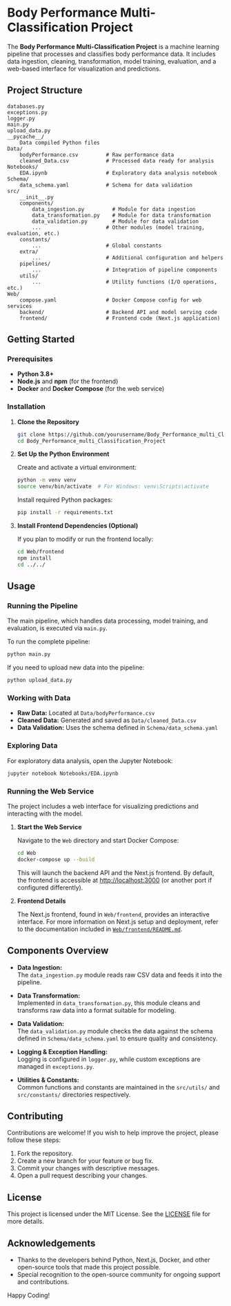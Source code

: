 # Body Performance Multi-Classification Project

The **Body Performance Multi-Classification Project** is a machine learning pipeline that processes and classifies body performance data. It includes data ingestion, cleaning, transformation, model training, evaluation, and a web-based interface for visualization and predictions.

## Project Structure

```
databases.py
exceptions.py
logger.py
main.py
upload_data.py
__pycache__/
    Data compiled Python files
Data/
    bodyPerformance.csv         # Raw performance data
    cleaned_Data.csv            # Processed data ready for analysis
Notebooks/
    EDA.ipynb                   # Exploratory data analysis notebook
Schema/
    data_schema.yaml            # Schema for data validation
src/
    __init__.py
    components/
        data_ingestion.py         # Module for data ingestion
        data_transformation.py    # Module for data transformation
        data_validation.py        # Module for data validation
        ...                     # Other modules (model training, evaluation, etc.)
    constants/
        ...                     # Global constants
    extra/
        ...                     # Additional configuration and helpers
    pipelines/
        ...                     # Integration of pipeline components
    utils/
        ...                     # Utility functions (I/O operations, etc.)
Web/
    compose.yaml                # Docker Compose config for web services
    backend/                    # Backend API and model serving code
    frontend/                   # Frontend code (Next.js application)
```

## Getting Started

### Prerequisites

- **Python 3.8+**
- **Node.js** and **npm** (for the frontend)
- **Docker** and **Docker Compose** (for the web service)

### Installation

1. **Clone the Repository**

   ```sh
   git clone https://github.com/yourusername/Body_Performance_multi_Classification_Project.git
   cd Body_Performance_multi_Classification_Project
   ```

2. **Set Up the Python Environment**

   Create and activate a virtual environment:

   ```sh
   python -m venv venv
   source venv/bin/activate  # For Windows: venv\Scripts\activate
   ```

   Install required Python packages:

   ```sh
   pip install -r requirements.txt
   ```

3. **Install Frontend Dependencies (Optional)**

   If you plan to modify or run the frontend locally:

   ```sh
   cd Web/frontend
   npm install
   cd ../../
   ```

## Usage

### Running the Pipeline

The main pipeline, which handles data processing, model training, and evaluation, is executed via `main.py`.

To run the complete pipeline:

```sh
python main.py
```

If you need to upload new data into the pipeline:

```sh
python upload_data.py
```

### Working with Data

- **Raw Data:** Located at `Data/bodyPerformance.csv`
- **Cleaned Data:** Generated and saved as `Data/cleaned_Data.csv`
- **Data Validation:** Uses the schema defined in `Schema/data_schema.yaml`

### Exploring Data

For exploratory data analysis, open the Jupyter Notebook:

```sh
jupyter notebook Notebooks/EDA.ipynb
```

### Running the Web Service

The project includes a web interface for visualizing predictions and interacting with the model.

1. **Start the Web Service**

   Navigate to the `Web` directory and start Docker Compose:

   ```sh
   cd Web
   docker-compose up --build
   ```

   This will launch the backend API and the Next.js frontend. By default, the frontend is accessible at [http://localhost:3000](http://localhost:3000) (or another port if configured differently).

2. **Frontend Details**

   The Next.js frontend, found in `Web/frontend`, provides an interactive interface. For more information on Next.js setup and deployment, refer to the documentation included in [`Web/frontend/README.md`](./Web/frontend/README.md).

## Components Overview

- **Data Ingestion:**  
  The `data_ingestion.py` module reads raw CSV data and feeds it into the pipeline.

- **Data Transformation:**  
  Implemented in `data_transformation.py`, this module cleans and transforms raw data into a format suitable for modeling.

- **Data Validation:**  
  The `data_validation.py` module checks the data against the schema defined in `Schema/data_schema.yaml` to ensure quality and consistency.

- **Logging & Exception Handling:**  
  Logging is configured in `logger.py`, while custom exceptions are managed in `exceptions.py`.

- **Utilities & Constants:**  
  Common functions and constants are maintained in the `src/utils/` and `src/constants/` directories respectively.

## Contributing

Contributions are welcome! If you wish to help improve the project, please follow these steps:

1. Fork the repository.
2. Create a new branch for your feature or bug fix.
3. Commit your changes with descriptive messages.
4. Open a pull request describing your changes.

## License

This project is licensed under the MIT License. See the [LICENSE](LICENSE) file for more details.

## Acknowledgements

- Thanks to the developers behind Python, Next.js, Docker, and other open-source tools that made this project possible.
- Special recognition to the open-source community for ongoing support and contributions.

Happy Coding!
